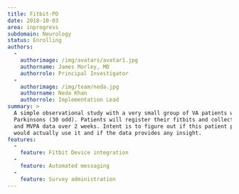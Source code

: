 ```yaml
---
title: Fitbit-PD
date: 2018-10-03
area: inprogress
subdomain: Neurology
status: Enrolling
authors:
  - 
    authorimage: /img/avatars/avatar1.jpg
    authorname: James Morley, MD
    authorrole: Principal Investigator
  - 
    authorimage: /img/team/neda.jpg
    authorname: Neda Khan
    authorrole: Implementation Lead
summary: >
  A simple observational study with a very small group of VA patients with
  Parkinsons (30 odd). Patients will register their fitbits and collect movement
  and MVPA data over 2 weeks. Intent is to figure out if this patient population
  would actually use it and if the data provides any insight.
features:
  - 
    feature: Fitbit Device integration
  - 
    feature: Automated messaging
  - 
    feature: Survey administration
---
```

